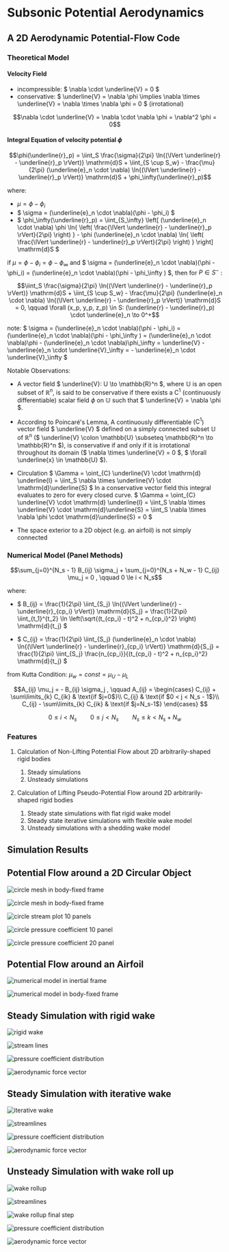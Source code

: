 # Subsonic Potential Aerodynamics

## A 2D Aerodynamic Potential-Flow Code

### Theoretical Model

#### Velocity Field
   * incompressible: $` \nabla \cdot \underline{V} = 0 `$
   * conservative: $` \underline{V} = \nabla \phi \implies \nabla \times \underline{V} = \nabla \times \nabla \phi = 0 `$ (irrotational)

```math
\nabla \cdot \underline{V} = \nabla \cdot \nabla \phi = \nabla^2 \phi = 0
```


#### Integral Equation of velocity potential $\phi$
```math
\phi(\underline{r}_p) =
\iint_S \frac{\sigma}{2\pi} \ln{(\lVert \underline{r} - \underline{r}_p \rVert)} \mathrm{d}S + \iint_{S \cup S_w}  - \frac{\mu}{2\pi} (\underline{e}_n \cdot \nabla) \ln{(\lVert \underline{r} - \underline{r}_p \rVert)} \mathrm{d}S + \phi_\infty(\underline{r}_p)
```


where:
   * $` \mu = \phi - \phi_i `$
   * $` \sigma = (\underline{e}_n \cdot \nabla)(\phi - \phi_i) `$
   * $` \phi_\infty(\underline{r}_p) = \iint_{S_\infty}  \left[ (\underline{e}_n \cdot \nabla) \phi \ln{ \left( \frac{\lVert \underline{r} - \underline{r}_p \rVert}{2\pi} \right) } - \phi  (\underline{e}_n \cdot \nabla) \ln{ \left( \frac{\lVert \underline{r} - \underline{r}_p \rVert}{2\pi} \right) } \right] \mathrm{d}S `$


if $` \mu = \phi - \phi_i = \phi - \phi_\infty `$ and $` \sigma = (\underline{e}_n \cdot \nabla)(\phi - \phi_i) = (\underline{e}_n \cdot \nabla)(\phi - \phi_\infty ) `$, then for $` P \in S^- `$ :

```math
\iint_S \frac{\sigma}{2\pi} \ln{(\lVert \underline{r} - \underline{r}_p \rVert)} \mathrm{d}S + \iint_{S \cup S_w} - \frac{\mu}{2\pi} (\underline{e}_n \cdot \nabla) \ln{(\lVert \underline{r} - \underline{r}_p \rVert)} \mathrm{d}S = 0, \qquad \forall (x_p, y_p, z_p) \in S: (\underline{r} - \underline{r}_p) \cdot \underline{e}_n \to 0^+
```

note: $` \sigma = (\underline{e}_n \cdot \nabla)(\phi - \phi_i) = (\underline{e}_n \cdot \nabla)(\phi - \phi_\infty ) = (\underline{e}_n \cdot \nabla)\phi - (\underline{e}_n \cdot \nabla)\phi_\infty = \underline{V} - \underline{e}_n \cdot \underline{V}_\infty = - \underline{e}_n \cdot \underline{V}_\infty `$

Notable Observations:
   * A vector field $` \underline{V}: U \to \mathbb{R}^n `$, where $` \mathbb{U} `$ is an open subset of $` \mathbb{R}^n `$, is said to be conservative if  there exists a $` \mathrm{C}^1 `$ (continuously differentiable) scalar field $` \phi `$ on $` \mathbb{U} `$ such that $` \underline{V} = \nabla \phi `$.

   * According to Poincaré's Lemma, A continuously differentiable ($` \mathrm{C}^1 `$) vector field $` \underline{V} `$ defined on a simply connected subset $` \mathbb{U} `$ of $` \mathbb{R}^n `$  ($` \underline{V} \colon \mathbb{U} \subseteq \mathbb{R}^n \to \mathbb{R}^n `$), is conservative if and only if it is irrotational throughout its domain ($` \nabla \times \underline{V} = 0 `$, $` \forall \underline{x} \in \mathbb{U} `$).

   * Circulation $` \Gamma = \oint_{C} \underline{V} \cdot \mathrm{d} \underline{l} = \iint_S \nabla \times \underline{V} \cdot \mathrm{d}\underline{S} `$ 
   In a conservative vector field this integral evaluates to zero for every closed curve. $` \Gamma = \oint_{C} \underline{V} \cdot \mathrm{d} \underline{l} = \iint_S \nabla \times \underline{V} \cdot \mathrm{d}\underline{S} = \iint_S \nabla \times \nabla \phi \cdot \mathrm{d}\underline{S} = 0 `$

   * The space exterior to a 2D object (e.g. an airfoil) is not simply connected

### Numerical Model (Panel Methods)

```math
\sum_{j=0}^{N_s - 1} B_{ij} \sigma_j + \sum_{j=0}^{N_s + N_w - 1} C_{ij} \mu_j = 0 , \qquad 0 \le i < N_s
``` 

where:
   * $` B_{ij} =  \frac{1}{2\pi} \iint_{S_j}  \ln{(\lVert \underline{r} - \underline{r}_{cp_i} \rVert)} \mathrm{d}{S_j}  = \frac{1}{2\pi} \iint_{t_1}^{t_2}  \ln \left(\sqrt{(t_{cp_i} - t)^2 + n_{cp_i}^2} \right) \mathrm{d}{t_j} `$

   * $` C_{ij} =  \frac{1}{2\pi} \iint_{S_j}  (\underline{e}_n \cdot \nabla) \ln{(\lVert \underline{r} - \underline{r}_{cp_i} \rVert)} \mathrm{d}{S_j} = \frac{1}{2\pi} \iint_{S_j}  \frac{n_{cp_i}}{(t_{cp_i} - t)^2 + n_{cp_i}^2} \mathrm{d}{t_j} `$

from Kutta Condition: $` \mu_w = const = \mu_U - \mu_L `$
```math
A_{ij} \mu_j = - B_{ij} \sigma_j , \qquad A_{ij} = 
\begin{cases}
   C_{ij} + \sum\limits_{k} C_{ik} & \text{if $j=0$}\\
   C_{ij} & \text{if $0 < j < N_s - 1$}\\
   C_{ij} - \sum\limits_{k} C_{ik} & \text{if $j=N_s-1$}
\end{cases} 
```


```math
0 \le i < N_s  \qquad 0 \le j < N_s  \qquad N_s \le k < N_s + N_w
```

### Features
 1. Calculation of Non-Lifting Potential Flow about 2D arbitrarily-shaped rigid bodies
    1. Steady simulations
    2. Unsteady simulations

 2. Calculation of Lifting Pseudo-Potential Flow around 2D arbitrarily-shaped rigid bodies
      1. Steady state simulations with flat rigid wake model
      2. Steady state iterative simulations with flexible wake model 
      3. Unsteady simulations with a shedding wake model

## Simulation Results

## Potential Flow around a 2D Circular Object


![circle mesh in body-fixed frame](/images/potential_flow_around_2D_circular_object/circle_mesh_in_inertial_frame_of_reference.png)

![circle mesh in body-fixed frame](/images/potential_flow_around_2D_circular_object/circle_mesh_in_body-fixed_frame_of_reference.png)

![circle stream plot 10 panels](/images/potential_flow_around_2D_circular_object/circle_streamplot_10_panels.png)

![circle pressure coefficient 10 panel](/images/potential_flow_around_2D_circular_object/circle_pressure_coefficient_10_panels.png)

![circle pressure coefficient 20 panel](/images/potential_flow_around_2D_circular_object/circle_pressure_coefficient_20_panels.png)


## Potential Flow around an Airfoil

![numerical model in inertial frame](/images/potential_flow_around_airfoil/steady_simulation/numerical_model_inertial_frame.png)

![numerical model in body-fixed frame](/images/potential_flow_around_airfoil/steady_simulation/numerical_model_bodyfixed_frame.png)

## Steady Simulation with rigid wake

![rigid wake](/images/potential_flow_around_airfoil/steady_simulation/rigid_wake.png)



![stream lines](/images/potential_flow_around_airfoil/steady_simulation/streamlines.png)

![pressure coefficient distribution](/images/potential_flow_around_airfoil/steady_simulation/pressure_coefficient_distribution.png)

![aerodynamic force vector](/images/potential_flow_around_airfoil/steady_simulation/aerodynamic_force_vector.png)



## Steady Simulation with iterative wake

![iterative wake](/images/potential_flow_around_airfoil/steady_iterative_simulation/iterative_wake.png)

![streamlines](/images/potential_flow_around_airfoil/steady_iterative_simulation/streamlines.png)


![pressure coefficient distribution](/images/potential_flow_around_airfoil/steady_iterative_simulation/pressure_coefficient_distribution.png)

![aerodynamic force vector](/images/potential_flow_around_airfoil/steady_iterative_simulation/aerodynamic_force_vector.png)




## Unsteady Simulation with wake roll up

![wake rollup](/images/potential_flow_around_airfoil/unsteady_simulation/wake_rollup.png)

![streamlines](/images/potential_flow_around_airfoil/unsteady_simulation/streamlines.png)

![wake rollup final step](/images/potential_flow_around_airfoil/unsteady_simulation/wake_rollup_final_step.png)

![pressure coefficient distribution](/images/potential_flow_around_airfoil/unsteady_simulation/pressure_coefficient_distribution.png)

![aerodynamic force vector](/images/potential_flow_around_airfoil/unsteady_simulation/aerodynamic_force_vector.png)



